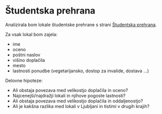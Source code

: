Študentska prehrana
===================

Analizirala bom lokale študentske prehrane s strani 
[Študentska prehrana](https://www.studentska-prehrana.si/sl/restaurant).

Za vsak lokal bom zajela:
* ime
* oceno
* poštni naslov
* višino doplačila
* mesto
* lastnosti ponudbe (vegetarijansko, dostop za invalide, dostava ...)

Delovne hipoteze:
* Ali obstaja povezava med velikostjo doplačila in oceno?
* Najcenejši/najdražji lokali in njihove pogoste lastnosti?
* Ali obstaja povezava med velikostjo doplačila in oddaljenostjo?
* Ali je kakšna razlika med lokali v Ljubljani in tistimi v drugih krajih?
